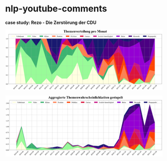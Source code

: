 # nlp-youtube-comments
**case study: Rezo - Die Zerstörung der CDU**

![topic_modeling](data/png/topic_modeling.png)

![topic_modeling_non_normalized](data/png/topic_modeling_non_normalized.png)
